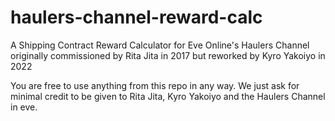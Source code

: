 # haulers-channel-reward-calc
A Shipping Contract Reward Calculator for Eve Online's Haulers Channel originally commissioned by Rita Jita in 2017 but reworked by Kyro Yakoiyo in 2022

You are free to use anything from this repo in any way.  We just ask for minimal credit to be given to Rita Jita, Kyro Yakoiyo and the Haulers Channel in eve.

